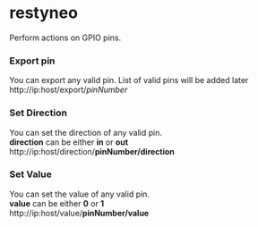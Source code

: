 # restyneo
Perform actions on GPIO pins.



### Export pin
You can export any valid pin. List of valid pins will be added later
http://ip:host/export/*pinNumber*

### Set Direction
You can set the direction of any valid pin. <br />
**direction** can be either **in** or **out** <br />
http://ip:host/direction/**pinNumber/direction**

### Set Value
You can set the value of any valid pin. <br />
**value** can be either **0** or **1** <br />
http://ip:host/value/**pinNumber/value**
